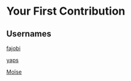 # Your First Contribution

## Usernames

[fajobi](https://github.com/camenski)

[yaps](https://github.com/shalomYao3)

[Moïse](https://github.com/boua-moise)

